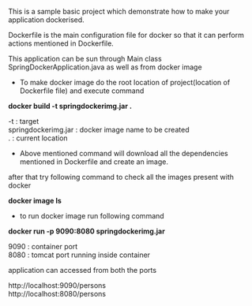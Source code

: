 This is a sample basic project which demonstrate how to make your application dockerised.

Dockerfile is the main configuration file for docker so that it can perform actions mentioned in Dockerfile.

This application can be sun through Main class SpringDockerApplication.java as well as from docker image


* To make docker image do the root location of project(location of Dockerfile file) and execute command

<b>docker build -t springdockerimg.jar .</b>

-t : target <br>
springdockerimg.jar : docker image name to be created<br>
. : current location<br>

* Above mentioned command will download all the dependencies mentioned in Dockerfile and create an image.

after that try following command to check all the images present with docker

<b>docker image ls</b> 

* to run docker image run following command


<b>docker run -p 9090:8080 springdockerimg.jar</b>

9090 : container port<br>
8080 : tomcat port running inside container

application can accessed from both the ports

http://localhost:9090/persons <br>
http://localhost:8080/persons
